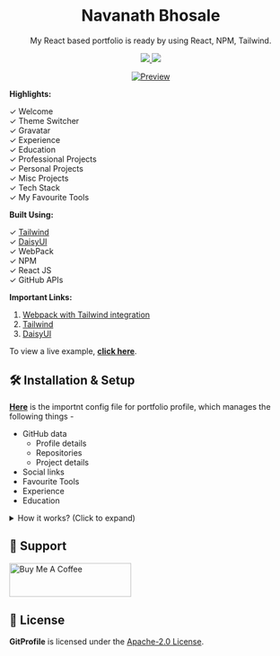 <h1 align="center"> Navanath Bhosale </h1>
<p align="center">My React based portfolio is ready by using React, NPM, Tailwind.</p>

<p align="center">
  <a href="https://github.com/imnavanath/imnavanath.github.io/blob/main/LICENSE">
    <img src="https://img.shields.io/github/license/imnavanath/imnavanath.github.io"/>
  </a>
  <a href="https://twitter.com/intent/tweet?text=Check%20out%20the%20portfolio%20builder.%20Create%20an%20automatic%20portfolio%20based%20on%20GitHub%20profile.&url=https://github.com/imnavanath/imnavanath.github.io&hashtags=portfolio,javascript,tailwind,webdev,developer">
    <img src="https://img.shields.io/twitter/url?style=social&url=https%3A%2F%2Fgithub.com%2Fimnavanath%2Fimnavanath.github.io"/>
  </a>
</p>

<p align="center">
  <a href="https://imnavanath.github.io/">
      <img src="https://github.com/imnavanath/imnavanath.github.io/tree/main/assets/Portfolio-preview.gif" alt="Preview"/>
  </a>
</p>

**Highlights:**

✓ Welcome  
✓ Theme Switcher  
✓ Gravatar  
✓ Experience  
✓ Education  
✓ Professional Projects  
✓ Personal Projects  
✓ Misc Projects  
✓ Tech Stack  
✓ My Favourite Tools  

**Built Using:**

✓ [Tailwind](https://tailwindui.com/)  
✓ [DaisyUI](https://daisyui.com/)  
✓ WebPack  
✓ NPM  
✓ React JS  
✓ GitHub APIs  

**Important Links:**

1. [Webpack with Tailwind integration](https://blog.logrocket.com/webpack-from-scratch-for-tailwind-css-with-react/)
2. [Tailwind](https://tailwindui.com/)  
3. [DaisyUI](https://daisyui.com/)  

To view a live example, **[click here](https://imnavanath.github.io/)**.

## 🛠 Installation & Setup

**[Here](https://github.com/imnavanath/imnavanath.github.io/blob/main/src/profile.config.js)** is the importnt config file for portfolio profile, which manages the following things - 

- GitHub data
  - Profile details
  - Repositories
  - Project details
- Social links
- Favourite Tools
- Experience
- Education

<details> 
  <summary>How it works? (Click to expand)</summary>

  <br/>

  Follow the following instructions to execute the portfolio on your local setup.

  1. Clone the repo using the command - ``` git clone https://github.com/imnavanath/imnavanath.github.io.git ```
  2. Install required node modules - ``` npm install ``` Before this make your system has Node installed & configured like [this](https://www.freecodecamp.org/news/how-to-install-node-js-and-npm-on-windows-2/).
  3. Execute next command - ``` npm start ```
  4. That's it! Open this [localhost link](http://localhost:3000/) in borwser.
</details>

## 💖 Support

<a href="https://www.buymeacoffee.com/navanathbhosale" target="_blank">
  <img src="https://github.com/imnavanath/imnavanath.github.io/tree/main/assets/bmc-button.png" alt="Buy Me A Coffee" style="height: 60px !important;width: 217px !important;" >
</a>

## 📄 License

**GitProfile** is licensed under the [Apache-2.0 License](https://github.com/imnavanath/imnavanath.github.io/blob/main/LICENSE).
